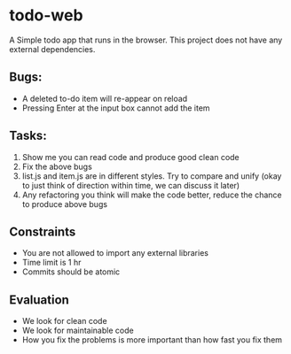 # todo-web
A Simple todo app that runs in the browser. This project does not have any external dependencies.

## Bugs:

- A deleted to-do item will re-appear on reload
- Pressing Enter at the input box cannot add the item

## Tasks:

1. Show me you can read code and produce good clean code
2. Fix the above bugs
3. list.js and item.js are in different styles. Try to compare and unify
   (okay to just think of direction within time, we can discuss it later)
4. Any refactoring you think will make the code better,
   reduce the chance to produce above bugs

## Constraints

- You are not allowed to import any external libraries
- Time limit is 1 hr
- Commits should be atomic

## Evaluation

- We look for clean code
- We look for maintainable code
- How you fix the problems is more important than how fast you fix them
